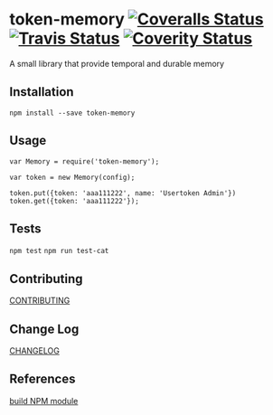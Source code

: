 token-memory
[![Coveralls Status](https://coveralls.io/repos/github/usertoken/token-memory/badge.svg)](https://coveralls.io/github/usertoken/token-memory)
[![Travis Status](https://travis-ci.org/usertoken/token-memory.svg)](https://travis-ci.org/usertoken/token-memory)
[![Coverity Status](https://scan.coverity.com/projects/16405/badge.svg)](https://scan.coverity.com/projects/token-memory)
=========

A small library that provide temporal and durable memory

## Installation

  `npm install --save token-memory`

## Usage

    var Memory = require('token-memory');

    var token = new Memory(config);

    token.put({token: 'aaa111222', name: 'Usertoken Admin'})
    token.get({token: 'aaa111222'});

## Tests

  `npm test`
  `npm run test-cat`

## Contributing

  [CONTRIBUTING](./CONTRIBUTING.md)

## Change Log

  [CHANGELOG](./CHANGELOG.md)

## References

  [build NPM module](https://medium.com/@jdaudier/how-to-create-and-publish-your-first-node-js-module-444e7585b738)
